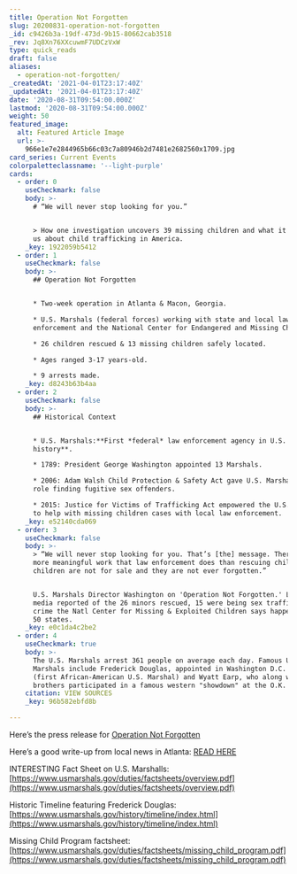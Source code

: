 ```yaml
---
title: Operation Not Forgotten
slug: 20200831-operation-not-forgotten
_id: c9426b3a-19df-473d-9b15-80662cab3518
_rev: Jq8Xn76XXcuwmF7UDCzVxW
type: quick_reads
draft: false
aliases:
  - operation-not-forgotten/
_createdAt: '2021-04-01T23:17:40Z'
_updatedAt: '2021-04-01T23:17:40Z'
date: '2020-08-31T09:54:00.000Z'
lastmod: '2020-08-31T09:54:00.000Z'
weight: 50
featured_image:
  alt: Featured Article Image
  url: >-
    966e1e7e2844965b66c03c7a80946b2d7481e2682560x1709.jpg
card_series: Current Events
colorpaletteclassname: '--light-purple'
cards:
  - order: 0
    useCheckmark: false
    body: >-
      # “We will never stop looking for you.”


      > How one investigation uncovers 39 missing children and what it teaches
      us about child trafficking in America.
    _key: 1922059b5412
  - order: 1
    useCheckmark: false
    body: >-
      ## Operation Not Forgotten


      * Two-week operation in Atlanta & Macon, Georgia.

      * U.S. Marshals (federal forces) working with state and local law
      enforcement and the National Center for Endangered and Missing Children.

      * 26 children rescued & 13 missing children safely located.

      * Ages ranged 3-17 years-old.

      * 9 arrests made.
    _key: d8243b63b4aa
  - order: 2
    useCheckmark: false
    body: >-
      ## Historical Context


      * U.S. Marshals:**First *federal* law enforcement agency in U.S.
      history**.

      * 1789: President George Washington appointed 13 Marshals.

      * 2006: Adam Walsh Child Protection & Safety Act gave U.S. Marshals a new
      role finding fugitive sex offenders.

      * 2015: Justice for Victims of Trafficking Act empowered the U.S. Marshals
      to help with missing children cases with local law enforcement.
    _key: e52140cda069
  - order: 3
    useCheckmark: false
    body: >-
      > “We will never stop looking for you. That’s [the] message. There is no
      more meaningful work that law enforcement does than rescuing children. Our
      children are not for sale and they are not ever forgotten.”


      U.S. Marshals Director Washington on 'Operation Not Forgotten.' Local
      media reported of the 26 minors rescued, 15 were being sex trafficked, a
      crime the Natl Center for Missing & Exploited Children says happens in all
      50 states.
    _key: e0c1da4c2be2
  - order: 4
    useCheckmark: true
    body: >-
      The U.S. Marshals arrest 361 people on average each day. Famous U.S.
      Marshals include Frederick Douglas, appointed in Washington D.C. in 1877
      (first African-American U.S. Marshal) and Wyatt Earp, who along with his
      brothers participated in a famous western "showdown" at the O.K. Corral.
    citation: VIEW SOURCES
    _key: 96b582ebfd8b

---
```

Here’s the press release for [Operation Not Forgotten](https://www.usmarshals.gov/news/chron/2020/082720.htm)

Here’s a good write-up from local news in Atlanta: [READ HERE](https://www.fox5atlanta.com/news/u-s-marshals-recover-39-missing-children-in-georgia-operation)

INTERESTING Fact Sheet on U.S. Marshalls: [https://www.usmarshals.gov/duties/factsheets/overview.pdf](https://www.usmarshals.gov/duties/factsheets/overview.pdf)

Historic Timeline featuring Frederick Douglas: [https://www.usmarshals.gov/history/timeline/index.html](https://www.usmarshals.gov/history/timeline/index.html)

Missing Child Program factsheet: [https://www.usmarshals.gov/duties/factsheets/missing_child_program.pdf](https://www.usmarshals.gov/duties/factsheets/missing_child_program.pdf)